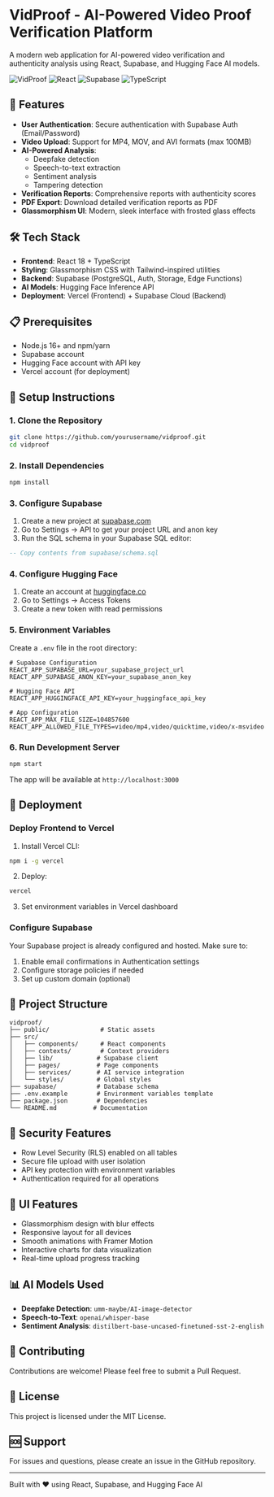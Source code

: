 # VidProof - AI-Powered Video Proof Verification Platform

A modern web application for AI-powered video verification and authenticity analysis using React, Supabase, and Hugging Face AI models.

![VidProof](https://img.shields.io/badge/VidProof-AI%20Video%20Verification-blue)
![React](https://img.shields.io/badge/React-18.2.0-61DAFB)
![Supabase](https://img.shields.io/badge/Supabase-Backend-3ECF8E)
![TypeScript](https://img.shields.io/badge/TypeScript-4.9.5-3178C6)

## 🚀 Features

- **User Authentication**: Secure authentication with Supabase Auth (Email/Password)
- **Video Upload**: Support for MP4, MOV, and AVI formats (max 100MB)
- **AI-Powered Analysis**:
  - Deepfake detection
  - Speech-to-text extraction
  - Sentiment analysis
  - Tampering detection
- **Verification Reports**: Comprehensive reports with authenticity scores
- **PDF Export**: Download detailed verification reports as PDF
- **Glassmorphism UI**: Modern, sleek interface with frosted glass effects

## 🛠️ Tech Stack

- **Frontend**: React 18 + TypeScript
- **Styling**: Glassmorphism CSS with Tailwind-inspired utilities
- **Backend**: Supabase (PostgreSQL, Auth, Storage, Edge Functions)
- **AI Models**: Hugging Face Inference API
- **Deployment**: Vercel (Frontend) + Supabase Cloud (Backend)

## 📋 Prerequisites

- Node.js 16+ and npm/yarn
- Supabase account
- Hugging Face account with API key
- Vercel account (for deployment)

## 🔧 Setup Instructions

### 1. Clone the Repository

```bash
git clone https://github.com/yourusername/vidproof.git
cd vidproof
```

### 2. Install Dependencies

```bash
npm install
```

### 3. Configure Supabase

1. Create a new project at [supabase.com](https://supabase.com)
2. Go to Settings → API to get your project URL and anon key
3. Run the SQL schema in your Supabase SQL editor:

```sql
-- Copy contents from supabase/schema.sql
```

### 4. Configure Hugging Face

1. Create an account at [huggingface.co](https://huggingface.co)
2. Go to Settings → Access Tokens
3. Create a new token with read permissions

### 5. Environment Variables

Create a `.env` file in the root directory:

```env
# Supabase Configuration
REACT_APP_SUPABASE_URL=your_supabase_project_url
REACT_APP_SUPABASE_ANON_KEY=your_supabase_anon_key

# Hugging Face API
REACT_APP_HUGGINGFACE_API_KEY=your_huggingface_api_key

# App Configuration
REACT_APP_MAX_FILE_SIZE=104857600
REACT_APP_ALLOWED_FILE_TYPES=video/mp4,video/quicktime,video/x-msvideo
```

### 6. Run Development Server

```bash
npm start
```

The app will be available at `http://localhost:3000`

## 🚀 Deployment

### Deploy Frontend to Vercel

1. Install Vercel CLI:
```bash
npm i -g vercel
```

2. Deploy:
```bash
vercel
```

3. Set environment variables in Vercel dashboard

### Configure Supabase

Your Supabase project is already configured and hosted. Make sure to:
1. Enable email confirmations in Authentication settings
2. Configure storage policies if needed
3. Set up custom domain (optional)

## 📁 Project Structure

```
vidproof/
├── public/              # Static assets
├── src/
│   ├── components/      # React components
│   ├── contexts/        # Context providers
│   ├── lib/            # Supabase client
│   ├── pages/          # Page components
│   ├── services/       # AI service integration
│   └── styles/         # Global styles
├── supabase/           # Database schema
├── .env.example        # Environment variables template
├── package.json        # Dependencies
└── README.md          # Documentation
```

## 🔐 Security Features

- Row Level Security (RLS) enabled on all tables
- Secure file upload with user isolation
- API key protection with environment variables
- Authentication required for all operations

## 🎨 UI Features

- Glassmorphism design with blur effects
- Responsive layout for all devices
- Smooth animations with Framer Motion
- Interactive charts for data visualization
- Real-time upload progress tracking

## 📊 AI Models Used

- **Deepfake Detection**: `umm-maybe/AI-image-detector`
- **Speech-to-Text**: `openai/whisper-base`
- **Sentiment Analysis**: `distilbert-base-uncased-finetuned-sst-2-english`

## 🤝 Contributing

Contributions are welcome! Please feel free to submit a Pull Request.

## 📄 License

This project is licensed under the MIT License.

## 🆘 Support

For issues and questions, please create an issue in the GitHub repository.

---

Built with ❤️ using React, Supabase, and Hugging Face AI
